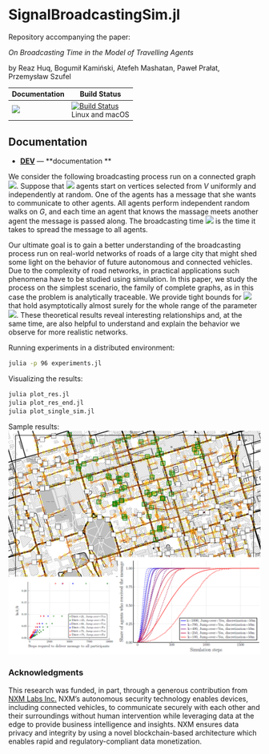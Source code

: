 # SignalBroadcastingSim.jl
Repository accompanying the paper:

*On Broadcasting Time in the Model of Travelling Agents*

by Reaz Huq, Bogumił Kamiński, Atefeh Mashatan, Paweł Prałat, Przemysław Szufel



| **Documentation** | **Build Status** |
|---------------|--------------|
|[![][docs-latest-img]][docs-dev-url] | [![Build Status][travis-img]][travis-url]  <br/> Linux and macOS |

## Documentation


- [**DEV**][docs-dev-url] &mdash; **documentation **

[docs-latest-img]: https://img.shields.io/badge/docs-latest-blue.svg
[docs-dev-url]: https://travis-ci.org/pszufe/SignalBroadcastingSim.jl/dev
[docs-stable-url]: https://travis-ci.org/pszufe/SignalBroadcastingSim.jl/stable

[travis-img]: https://travis-ci.org/pszufe/SignalBroadcastingSim.jl/.svg?branch=master
[travis-url]: https://travis-ci.org/pszufe/SignalBroadcastingSim.jl/





We consider the following broadcasting process run on a connected graph <img src="https://render.githubusercontent.com/render/math?math=G=(V,E)">. 
Suppose that <img src="https://render.githubusercontent.com/render/math?math=k \ge 2"> agents start on vertices selected from *V* uniformly and independently at random. One of the agents has a message that she wants to communicate to other agents. All agents perform independent random walks on *G*, and each time an agent that knows the massage meets another agent the message is passed along. The broadcasting time <img src="https://render.githubusercontent.com/render/math?math=\xi(G,k)"> is the time it takes to spread the message to all agents.

Our ultimate goal is to gain a better understanding of the broadcasting process run on real-world networks of roads of a large city that might shed some light on the behavior of future autonomous and connected vehicles. Due to the complexity of road networks, in practical applications such phenomena have to be studied using simulation. In this paper, we study the process on the simplest scenario, the family of complete graphs, as in this case the problem is analytically traceable. We provide tight bounds for <img src="https://render.githubusercontent.com/render/math?math=\xi(K_n,k)"> that hold asymptotically almost surely for the whole range of the parameter <img src="https://render.githubusercontent.com/render/math?math=k">. These theoretical results reveal interesting relationships and, at the same time, are also helpful to understand and explain the behavior we observe for more realistic networks.


Running experiments in a distributed environment:
```bash
julia -p 96 experiments.jl
```

Visualizing the results:
```julia
julia plot_res.jl
julia plot_res_end.jl
julia plot_single_sim.jl
```

Sample results:
![](sample_sim_state.png)


### Acknowledgments

This research was funded, in part, through a generous contribution from [NXM Labs Inc.](https://www.nxmlabs.com/)  NXM’s autonomous security technology enables devices, including connected vehicles, to communicate securely with each other and their surroundings without human intervention while leveraging data at the edge to provide business intelligence and insights. NXM ensures data privacy and integrity by using a novel blockchain-based architecture which enables rapid and regulatory-compliant data monetization.
